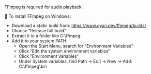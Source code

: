 FFmpeg is required for audio playback.

🔧 To install FFmpeg on Windows:
- Download a static build from: https://www.gyan.dev/ffmpeg/builds/
- Choose “Release full build”
- Extract it to a folder like C:\ffmpeg
- Add it to your system PATH:
    - Open the Start Menu, search for "Environment Variables"
    - Click "Edit the system environment variables"
    - Click "Environment Variables"
    - Under System variables, find Path → Edit → New → Add:  C:\ffmpeg\bin